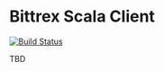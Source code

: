 # Bittrex Scala Client

[![Build Status](https://travis-ci.org/pureconfig/pureconfig.svg?branch=master)](https://travis-ci.org/taintech/bittrex-scala-client)

TBD